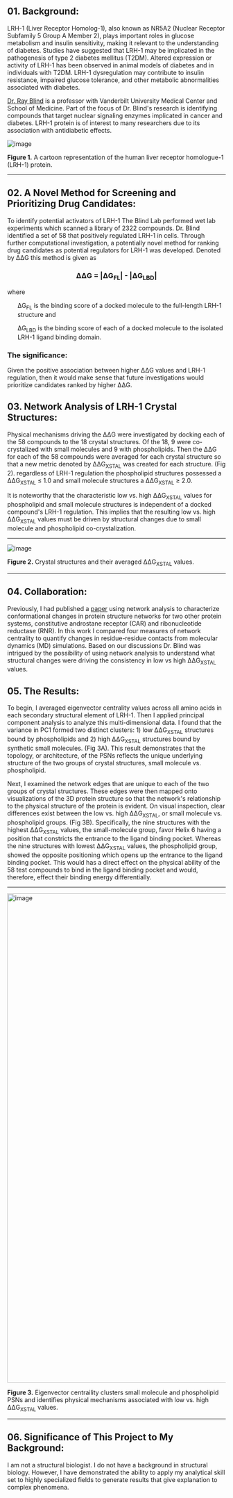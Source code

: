 ## 01. Background:

LRH-1 (Liver Receptor Homolog-1), also known as NR5A2 (Nuclear Receptor Subfamily 5 Group A Member 2), plays important roles in glucose metabolism and insulin sensitivity, making it relevant to the understanding of diabetes. Studies have suggested that LRH-1 may be implicated in the pathogenesis of type 2 diabetes mellitus (T2DM). Altered expression or activity of LRH-1 has been observed in animal models of diabetes and in individuals with T2DM. LRH-1 dysregulation may contribute to insulin resistance, impaired glucose tolerance, and other metabolic abnormalities associated with diabetes.

[Dr. Ray Blind](https://www.vanderbilt.edu/csb/faculty-core/ray-blind/) is a professor with Vanderbilt University Medical Center and School of Medicine. Part of the focus of Dr. Blind's research is identifying compounds that target nuclear signaling enzymes implicated in cancer and diabetes. LRH-1 protein is of interest to many researchers due to its association with antidiabetic effects.

![image](https://github.com/LastCodeBender42/Data-Vizualization-and-Analysis/assets/159676076/eebf192c-ca97-43b3-8251-7c0f8034fa3a)

**Figure 1.** A cartoon representation of the human liver receptor homologue-1 (LRH-1) protein.

---

## 02. A Novel Method for Screening and Prioritizing Drug Candidates:

To identify potential activators of LRH-1 The Blind Lab performed wet lab experiments which scanned a library of 2322 compounds. Dr. Blind identified a set of 58 that positively regulated LRH-1 in cells. Through further computational investigation, a potentially novel method for ranking drug candidates as potential regulators for LRH-1 was developed. Denoted by &Delta;&Delta;G this method is given as 

<h3 align="center">
  &Delta;&Delta;G = |&Delta;G<sub>FL</sub>| - |&Delta;G<sub>LBD</sub>|
</h3>

where

<ol>
&Delta;G<sub>FL</sub> is the binding score of a docked molecule to the full-length LRH-1 structure and
</ol>

<ol>
&Delta;G<sub>LBD</sub> is the binding score of each of a docked molecule to the isolated LRH-1 ligand binding domain.
</ol>

<h3>The significance:</h3> Given the positive association between higher &Delta;&Delta;G values and LRH-1 regulation, then it would make sense that future investigations would prioritize candidates ranked by higher &Delta;&Delta;G.

## 03. Network Analysis of LRH-1 Crystal Structures:

Physical mechanisms driving the &Delta;&Delta;G were investigated by docking each of the 58 compounds to the 18 crystal structures. Of the 18, 9 were co-crystalized with small molecules and 9 with phospholipids. Then the &Delta;&Delta;G for each of the 58 compounds were averaged for each crystal structure so that a new metric denoted by &Delta;&Delta;G<sub>XSTAL</sub> was created for each structure. (Fig 2). regardless of LRH-1 regulation the phospholipid structures possessed a &Delta;&Delta;G<sub>XSTAL</sub> $\leq$ 1.0 and small molecule structures a &Delta;&Delta;G<sub>XSTAL</sub> $\geq$ 2.0.

It is noteworthy that the characteristic low vs. high &Delta;&Delta;G<sub>XSTAL</sub> values for phospholipid and small molecule structures is independent of a docked compound's LRH-1 regulation. This implies that the resulting low vs. high &Delta;&Delta;G<sub>XSTAL</sub> values must be driven by structural changes due to small molecule and phospholipid co-crystalization.

---
![image](https://github.com/LastCodeBender42/Data-Vizualization-and-Analysis/assets/159676076/b06091e1-eaab-4426-8efa-ae64b996c13a)

**Figure 2.** Crystal structures and their averaged &Delta;&Delta;G<sub>XSTAL</sub> values.

---

## 04. Collaboration:

Previously, I had published a [paper](https://www.ncbi.nlm.nih.gov/pmc/articles/PMC8246261/pdf/main.pdf) using network analysis to characterize conformational changes in protein structure networks for two other protein systems, constitutive androstane receptor (CAR) and ribonucleotide reductase (RNR). In this work I compared four measures of network centrality to quantify changes in residue-residue contacts from molecular dynamics (MD) simulations. Based on our discussions Dr. Blind was intrigued by the possibility of using network analysis to understand what structural changes were driving the consistency in low vs high &Delta;&Delta;G<sub>XSTAL</sub> values.

## 05. The Results:

To begin, I averaged eigenvector centrality values across all amino acids in each secondary structural element of LRH-1. Then I applied principal component analysis to analyze this multi-dimensional data. I found that the variance in PC1 formed two distinct clusters: 1) low &Delta;&Delta;G<sub>XSTAL</sub> structures bound by phospholipids and 2)  high &Delta;&Delta;G<sub>XSTAL</sub> structures bound by synthetic small molecules. (Fig 3A). This result demonstrates that the topology, or architecture, of the PSNs reflects the unique underlying structure of the two groups of crystal structures, small molecule vs. phospholipid.

Next, I examined the network edges that are unique to each of the two groups of crystal structures. These edges were then mapped onto visualizations of the 3D protein structure so that the network's relationship to the physical structure of the protein is evident. On visual inspection, clear differences exist between the low vs. high &Delta;&Delta;G<sub>XSTAL</sub>, or small molecule vs. phospholipid groups. (Fig 3B). Specifically, the nine structures with the highest &Delta;&Delta;G<sub>XSTAL</sub> values, the small-molecule group, favor Helix 6 having a position that constricts the entrance to the ligand binding pocket. Whereas the nine structures with lowest &Delta;&Delta;G<sub>XSTAL</sub> values, the phospholipid group, showed the opposite positioning which opens up the entrance to the ligand binding pocket. This would has a direct effect on the physical ability of the 58 test compounds to bind in the ligand binding pocket and would, therefore, effect their binding energy differentially. 

---
<img width="1126" alt="image" src="https://github.com/LastCodeBender42/Data-Vizualization-and-Analysis/assets/159676076/cf8cf236-20e4-4f43-92ba-1b936495d3fe">

**Figure 3.** Eigenvector centraility clusters small molecule and phospholipid PSNs and identifies physical mechanisms associated with low vs. high &Delta;&Delta;G<sub>XSTAL</sub> values.

---

## 06. Significance of This Project to My Background:

I am not a structural biologist. I do not have a background in structural biology. However, I have demonstrated the ability to apply my analytical skill set to highly specialized fields to generate results that give explanation to complex phenomena. 

